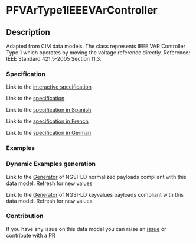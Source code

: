 # PFVArType1IEEEVArController

## Description 

Adapted from CIM data models. The class represents IEEE VAR Controller Type 1 which operates by moving the voltage reference directly.  Reference: IEEE Standard 421.5-2005 Section 11.3.
### Specification

Link to the [interactive specification](https://swagger.lab.fiware.org/?url=https://smart-data-models.github.io/dataModel.EnergyCIM/PFVArType1IEEEVArController/swagger.yaml)

Link to the [specification](https://smart-data-models.github.io/dataModel.EnergyCIM/PFVArType1IEEEVArController/doc/spec.md)

Link to the [specification in Spanish](https://smart-data-models.github.io/dataModel.EnergyCIM/PFVArType1IEEEVArController/doc/spec_ES.md)

Link to the [specification in French](https://smart-data-models.github.io/dataModel.EnergyCIM/PFVArType1IEEEVArController/doc/spec_FR.md)

Link to the [specification in German](https://smart-data-models.github.io/dataModel.EnergyCIM/PFVArType1IEEEVArController/doc/spec_DE.md)
### Examples
### Dynamic Examples generation

Link to the [Generator](https://smartdatamodels.org/extra/ngsi-ld_generator_v0.92.php?schemaUrl=https://raw.githubusercontent.com/smart-data-models/dataModel.EnergyCIM/master/PFVArType1IEEEVArController/schema.json&email=info@smartdatamodels.org) of NGSI-LD normalized payloads compliant with this data model. Refresh for new values

Link to the [Generator](https://smartdatamodels.org/extra/ngsi-ld_generator_keyvalues_v0.92.php?schemaUrl=https://raw.githubusercontent.com/smart-data-models/dataModel.EnergyCIM/master/PFVArType1IEEEVArController/schema.json&email=info@smartdatamodels.org) of NGSI-LD keyvalues payloads compliant with this data model. Refresh for new values
### Contribution

 If you have any issue on this data model you can raise an [issue](https://github.com/smart-data-models/dataModel.EnergyCIM/issues)  or contribute with a [PR](https://github.com/smart-data-models/dataModel.EnergyCIM/pulls)
